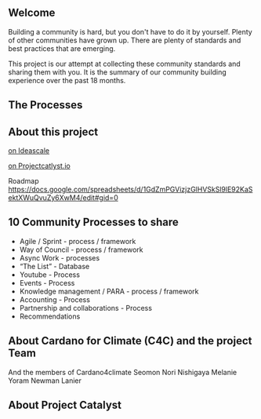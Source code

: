 ## Welcome
Building a community is hard, but you don't have to do it by yourself. Plenty of other communities have grown up.  There are plenty of standards and best practices that are emerging.

This project is our attempt at collecting these community standards and sharing them with you. It is the summary of our community building experience over the past 18 months.

## The Processes


## About this project
[on Ideascale](https://cardano.ideascale.com/c/idea/405044)

[on Projectcatlyst.io](https://projectcatalyst.io/funds/8/f8-open-standards-and-interoperability/community-collaboration-standards)

Roadmap
https://docs.google.com/spreadsheets/d/1GdZmPGVizjzGlHVSkSl9lE92KaSektXWuQvuZy6XwM4/edit#gid=0 

## 10 Community Processes to share

* Agile / Sprint  - process / framework
* Way of Council - process / framework
* Async Work - processes
* “The List” - Database
* Youtube - Process
* Events - Process
* Knowledge management / PARA - process / framework
* Accounting - Process
* Partnership and collaborations - Process
* Recommendations


## About Cardano for Climate (C4C) and the project Team
And the members of Cardano4climate
Seomon
Nori Nishigaya
Melanie
Yoram
Newman Lanier

## About Project Catalyst